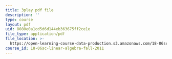 ```yaml
---
title: 3play pdf file
description: ''
type: course
layout: pdf
uid: 8080e0a1cd5d6d144eb363675ff2ce1e
file_type: application/pdf
file_location: >-
  https://open-learning-course-data-production.s3.amazonaws.com/18-06sc-linear-algebra-fall-2011/8080e0a1cd5d6d144eb363675ff2ce1e_fjsPjh0B2tU.pdf
course_id: 18-06sc-linear-algebra-fall-2011
---
```

